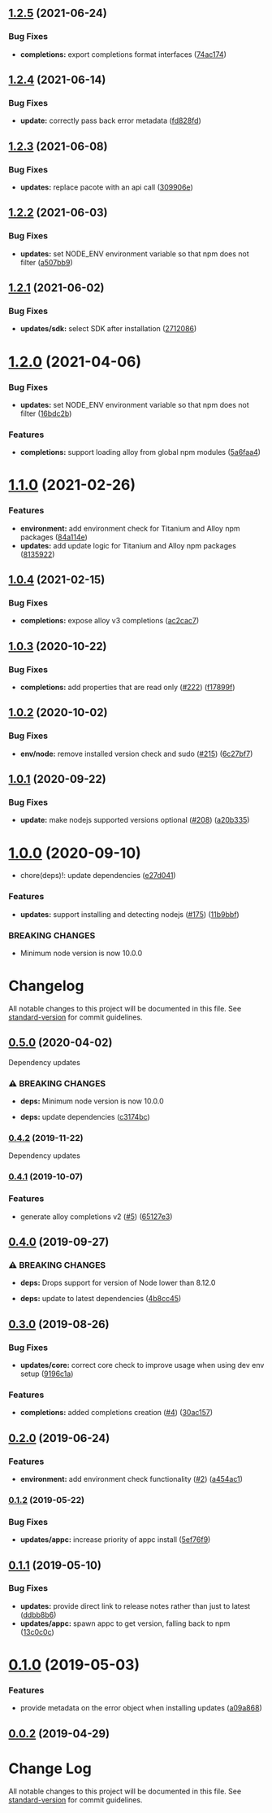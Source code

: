 ## [1.2.5](https://github.com/appcelerator/titanium-editor-commons/compare/v1.2.4...v1.2.5) (2021-06-24)


### Bug Fixes

* **completions:** export completions format interfaces ([74ac174](https://github.com/appcelerator/titanium-editor-commons/commit/74ac174b70aa5f170dc28afb43cdb99af6d9dc61))

## [1.2.4](https://github.com/appcelerator/titanium-editor-commons/compare/v1.2.3...v1.2.4) (2021-06-14)


### Bug Fixes

* **update:** correctly pass back error metadata ([fd828fd](https://github.com/appcelerator/titanium-editor-commons/commit/fd828fdabcd63f7125d6be9f2d5c6783bc47713f))

## [1.2.3](https://github.com/appcelerator/titanium-editor-commons/compare/v1.2.2...v1.2.3) (2021-06-08)


### Bug Fixes

* **updates:** replace pacote with an api call ([309906e](https://github.com/appcelerator/titanium-editor-commons/commit/309906e94fade626c11be4464a5141332262f82a))

## [1.2.2](https://github.com/appcelerator/titanium-editor-commons/compare/v1.2.1...v1.2.2) (2021-06-03)


### Bug Fixes

* **updates:** set NODE_ENV environment variable so that npm does not filter ([a507bb9](https://github.com/appcelerator/titanium-editor-commons/commit/a507bb9486b86bb12bf935ef98ae42338d225aaf))

## [1.2.1](https://github.com/appcelerator/titanium-editor-commons/compare/v1.2.0...v1.2.1) (2021-06-02)


### Bug Fixes

* **updates/sdk:** select SDK after installation ([2712086](https://github.com/appcelerator/titanium-editor-commons/commit/2712086c01f6099617626f526540ce74d4dfc585))

# [1.2.0](https://github.com/appcelerator/titanium-editor-commons/compare/v1.1.0...v1.2.0) (2021-04-06)


### Bug Fixes

* **updates:** set NODE_ENV environment variable so that npm does not filter ([16bdc2b](https://github.com/appcelerator/titanium-editor-commons/commit/16bdc2b538d96efef520d141b7ce8013b2165dd4))


### Features

* **completions:** support loading alloy from global npm modules ([5a6faa4](https://github.com/appcelerator/titanium-editor-commons/commit/5a6faa49fd144c1c8f2cf437854caee4080273e0))

# [1.1.0](https://github.com/appcelerator/titanium-editor-commons/compare/v1.0.4...v1.1.0) (2021-02-26)


### Features

* **environment:** add environment check for Titanium and Alloy npm packages ([84a114e](https://github.com/appcelerator/titanium-editor-commons/commit/84a114eaea6d214298805b65d6d0fce592493188))
* **updates:** add update logic for Titanium and Alloy npm packages ([8135922](https://github.com/appcelerator/titanium-editor-commons/commit/813592247b576ed86b1634a8f89017737ef2b91b))

## [1.0.4](https://github.com/appcelerator/titanium-editor-commons/compare/v1.0.3...v1.0.4) (2021-02-15)


### Bug Fixes

* **completions:** expose alloy v3 completions ([ac2cac7](https://github.com/appcelerator/titanium-editor-commons/commit/ac2cac74a87bcef5402eacee3a2cc59bbe8b24e9))

## [1.0.3](https://github.com/appcelerator/titanium-editor-commons/compare/v1.0.2...v1.0.3) (2020-10-22)


### Bug Fixes

* **completions:** add properties that are read only ([#222](https://github.com/appcelerator/titanium-editor-commons/issues/222)) ([f17899f](https://github.com/appcelerator/titanium-editor-commons/commit/f17899fa8a9032724c067d133c354fd572f57f1c))

## [1.0.2](https://github.com/appcelerator/titanium-editor-commons/compare/v1.0.1...v1.0.2) (2020-10-02)


### Bug Fixes

* **env/node:** remove installed version check and sudo ([#215](https://github.com/appcelerator/titanium-editor-commons/issues/215)) ([6c27bf7](https://github.com/appcelerator/titanium-editor-commons/commit/6c27bf7aeb4e3617213744d3a20eb3665e9766be))

## [1.0.1](https://github.com/appcelerator/titanium-editor-commons/compare/v1.0.0...v1.0.1) (2020-09-22)


### Bug Fixes

* **update:** make nodejs supported versions optional ([#208](https://github.com/appcelerator/titanium-editor-commons/issues/208)) ([a20b335](https://github.com/appcelerator/titanium-editor-commons/commit/a20b335b99b6fa37f7b3b6fa471c322e9ab6150f))

# [1.0.0](https://github.com/appcelerator/titanium-editor-commons/compare/v0.4.2...v1.0.0) (2020-09-10)


* chore(deps)!: update dependencies ([e27d041](https://github.com/appcelerator/titanium-editor-commons/commit/e27d041960339e26bcf4e61e64b5268274397c08))


### Features

* **updates:** support installing and detecting nodejs ([#175](https://github.com/appcelerator/titanium-editor-commons/issues/175)) ([11b9bbf](https://github.com/appcelerator/titanium-editor-commons/commit/11b9bbf40a09720b561809447f20ac6e6da985c2))


### BREAKING CHANGES

* Minimum node version is now 10.0.0

# Changelog

All notable changes to this project will be documented in this file. See [standard-version](https://github.com/conventional-changelog/standard-version) for commit guidelines.

## [0.5.0](https://github.com/appcelerator/titanium-editor-commons/compare/v0.4.2...v0.5.0) (2020-04-02)

Dependency updates

### ⚠ BREAKING CHANGES

* **deps:** Minimum node version is now 10.0.0

* **deps:** update dependencies ([c3174bc](https://github.com/appcelerator/titanium-editor-commons/commit/c3174bc92f36ad03c4e2a4314fdccee662628d6b))

### [0.4.2](https://github.com/appcelerator/titanium-editor-commons/compare/v0.4.1...v0.4.2) (2019-11-22)

Dependency updates

### [0.4.1](https://github.com/appcelerator/titanium-editor-commons/compare/v0.4.0...v0.4.1) (2019-10-07)


### Features

* generate alloy completions v2 ([#5](https://github.com/appcelerator/titanium-editor-commons/issues/5)) ([65127e3](https://github.com/appcelerator/titanium-editor-commons/commit/65127e3))

## [0.4.0](https://github.com/appcelerator/titanium-editor-commons/compare/v0.3.0...v0.4.0) (2019-09-27)


### ⚠ BREAKING CHANGES

* **deps:** Drops support for version of Node lower than 8.12.0

* **deps:** update to latest dependencies ([4b8cc45](https://github.com/appcelerator/titanium-editor-commons/commit/4b8cc45))

## [0.3.0](https://github.com/appcelerator/titanium-editor-commons/compare/v0.2.0...v0.3.0) (2019-08-26)


### Bug Fixes

* **updates/core:** correct core check to improve usage when using dev env setup ([9196c1a](https://github.com/appcelerator/titanium-editor-commons/commit/9196c1a))


### Features

* **completions:** added completions creation ([#4](https://github.com/appcelerator/titanium-editor-commons/issues/4)) ([30ac157](https://github.com/appcelerator/titanium-editor-commons/commit/30ac157))



## [0.2.0](https://github.com/appcelerator/titanium-editor-commons/compare/v0.1.2...v0.2.0) (2019-06-24)


### Features

* **environment:** add environment check functionality ([#2](https://github.com/appcelerator/titanium-editor-commons/issues/2)) ([a454ac1](https://github.com/appcelerator/titanium-editor-commons/commit/a454ac1))



### [0.1.2](https://github.com/appcelerator/titanium-editor-commons/compare/v0.1.1...v0.1.2) (2019-05-22)


### Bug Fixes

* **updates/appc:** increase priority of appc install ([5ef76f9](https://github.com/appcelerator/titanium-editor-commons/commit/5ef76f9))



<a name="0.1.1"></a>
## [0.1.1](https://github.com/ewanharris/titanium-editor-commons/compare/v0.1.0...v0.1.1) (2019-05-10)


### Bug Fixes

* **updates:** provide direct link to release notes rather than just to latest ([ddbb8b6](https://github.com/ewanharris/titanium-editor-commons/commit/ddbb8b6))
* **updates/appc:** spawn appc to get version, falling back to npm ([13c0c0c](https://github.com/ewanharris/titanium-editor-commons/commit/13c0c0c))



<a name="0.1.0"></a>
# [0.1.0](https://github.com/appcelerator/titanium-editor-commons/compare/v0.0.2...v0.1.0) (2019-05-03)


### Features

* provide metadata on the error object when installing updates ([a09a868](https://github.com/appcelerator/titanium-editor-commons/commit/a09a868))



<a name="0.0.2"></a>
## [0.0.2](https://github.com/appcelerator/titanium-editor-commons/compare/v0.0.1...v0.0.2) (2019-04-29)



# Change Log

All notable changes to this project will be documented in this file. See [standard-version](https://github.com/conventional-changelog/standard-version) for commit guidelines.
